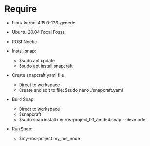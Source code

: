 
# Require
- Linux kernel 4.15.0-136-generic
- Ubuntu 20.04 Focal Fossa
- ROS1 Noetic
- Install snap:
    + $sudo apt update
    + $sudo apt install snapcraft

- Create snapcraft.yaml file
    + Direct to workspace
    + Create and edit to file: $sudo nano ./snapcraft.yaml

- Build Snap:
    + Direct to workspace
    + $snapcraft
    + $sudo snap install my-ros-project_0.1_amd64.snap --devmode

- Run Snap:
    + $my-ros-project.my_ros_node
